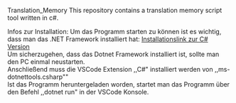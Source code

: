 Translation_Memory
This repository contains a translation memory script tool written in c#.

Infos zur Installation:
Um das Programm starten zu können ist es wichtig, dass man das .NET Framework installiert hat:
[Installationslink zur C# Version](https://dotnet.microsoft.com/download/dotnet-core/thank-you/sdk-3.1.406-windows-x64-installer)
<br>
Um sicherzugehen, dass das Dotnet Framework installiert ist, sollte man den PC einmal neustarten.
<br>
Anschließend muss die VSCode Extension ,,C#" installiert werden von ,,ms-dotnettools.csharp""
<br>
Ist das Programm heruntergeladen worden, startet man das Programm über den Befehl ,,dotnet run" in der VSCode Konsole.
